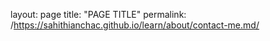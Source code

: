 layout: page
title: "PAGE TITLE"
permalink: /https://sahithianchac.github.io/learn/about/contact-me.md/
